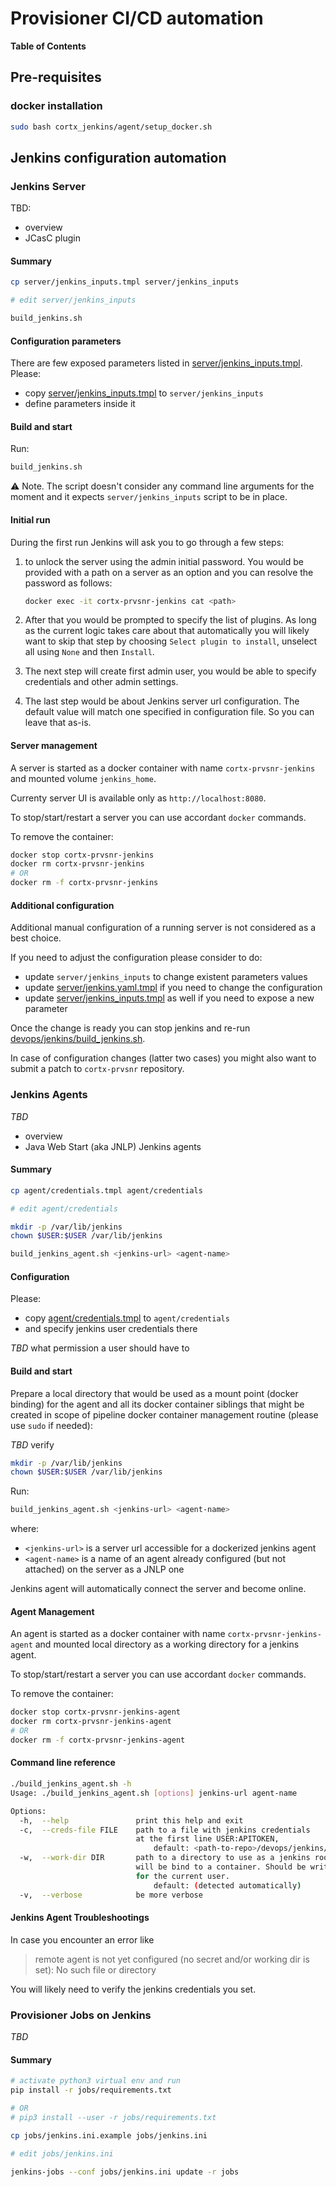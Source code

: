 # Provisioner CI/CD automation

**Table of Contents**

## Pre-requisites

### docker installation

```bash
sudo bash cortx_jenkins/agent/setup_docker.sh
```

## Jenkins configuration automation

### Jenkins Server

TBD:
 - overview
 - JCasC plugin

#### Summary

```bash
cp server/jenkins_inputs.tmpl server/jenkins_inputs

# edit server/jenkins_inputs

build_jenkins.sh
```

#### Configuration parameters

There are few exposed parameters listed in [server/jenkins_inputs.tmpl](server/jenkins_inputs.tmpl).
Please:
  - copy [server/jenkins_inputs.tmpl](server/jenkins_inputs.tmpl) to `server/jenkins_inputs`
  - define parameters inside it

#### Build and start

Run:

```bash
build_jenkins.sh 
```

:warning: Note. The script doesn't consider any command line arguments for the moment and
it expects `server/jenkins_inputs` script to be in place.


#### Initial run

During the first run Jenkins will ask you to go through a few steps:

1. to unlock the server using the admin initial password. You would be provided
   with a path on a server as an option and you can resolve the password as follows:

    ```bash
    docker exec -it cortx-prvsnr-jenkins cat <path>
    ```
1. After that you would be prompted to specify the list of plugins.
   As long as the current logic takes care about that automatically you will likely
   want to skip that step by choosing `Select plugin to install`, unselect all using `None`
   and then `Install`.

1. The next step will create first admin user, you would be able to specify credentials
   and other admin settings.

1. The last step would be about Jenkins server url configuration.
   The default value will match one specified in configuration file.
   So you can leave that as-is.

#### Server management

A server is started as a docker container with name `cortx-prvsnr-jenkins`
and mounted volume `jenkins_home`.

Currenty server UI is available only as `http://localhost:8080`.

To stop/start/restart a server you can use accordant `docker` commands.

To remove the container:


```bash
docker stop cortx-prvsnr-jenkins
docker rm cortx-prvsnr-jenkins
# OR
docker rm -f cortx-prvsnr-jenkins
```

#### Additional configuration

Additional manual configuration of a running server is not considered as a best choice.

If you need to adjust the configuration please consider to do:
- update `server/jenkins_inputs` to change existent parameters values
- update [server/jenkins.yaml.tmpl](server/jenkins.yaml.tmpl) if you need to
  change the configuration
- update [server/jenkins_inputs.tmpl](server/jenkins_inputs.tmpl) as well
  if you need to expose a new parameter

Once the change is ready you can stop jenkins and re-run
[devops/jenkins/build_jenkins.sh](devops/jenkins/build_jenkins.sh).

In case of configuration changes (latter two cases) you might also want
to submit a patch to `cortx-prvsnr` repository.

### Jenkins Agents

*TBD*
 - overview
 - Java Web Start (aka JNLP) Jenkins agents

#### Summary

```bash
cp agent/credentials.tmpl agent/credentials

# edit agent/credentials

mkdir -p /var/lib/jenkins
chown $USER:$USER /var/lib/jenkins

build_jenkins_agent.sh <jenkins-url> <agent-name>
```

#### Configuration

Please:
  - copy [agent/credentials.tmpl](agent/credentials.tmpl) to `agent/credentials`
  - and specify jenkins user credentials there

*TBD* what permission a user should have to

#### Build and start

Prepare a local directory that would be used as a mount point (docker binding)
for the agent and all its docker container siblings that might be created in
scope of pipeline docker container management routine (please use `sudo` if needed):

*TBD* verify
```bash
mkdir -p /var/lib/jenkins
chown $USER:$USER /var/lib/jenkins
```

Run:

```bash
build_jenkins_agent.sh <jenkins-url> <agent-name>
```

where:
 - `<jenkins-url>` is a server url accessible for a dockerized jenkins agent
 - `<agent-name>` is a name of an agent already configured (but not attached)
    on the server as a JNLP one

Jenkins agent will automatically connect the server and become online.

#### Agent Management

An agent is started as a docker container with name `cortx-prvsnr-jenkins-agent`
and mounted local directory as a working directory for a jenkins agent.

To stop/start/restart a server you can use accordant `docker` commands.

To remove the container:

```bash
docker stop cortx-prvsnr-jenkins-agent
docker rm cortx-prvsnr-jenkins-agent
# OR
docker rm -f cortx-prvsnr-jenkins-agent
```

#### Command line reference

```bash
./build_jenkins_agent.sh -h
Usage: ./build_jenkins_agent.sh [options] jenkins-url agent-name

Options:
  -h,  --help               print this help and exit
  -c,  --creds-file FILE    path to a file with jenkins credentials
                            at the first line USER:APITOKEN,
                                default: <path-to-repo>/devops/jenkins/agent/credentials
  -w,  --work-dir DIR       path to a directory to use as a jenkins root,
                            will be bind to a container. Should be writeable
                            for the current user.
                                default: (detected automatically)
  -v,  --verbose            be more verbose
```

#### Jenkins Agent Troubleshootings

In case you encounter an error like

> remote agent is not yet configured (no secret and/or working dir is set): No such file or directory

You will likely need to verify the jenkins credentials you set.


### Provisioner Jobs on Jenkins

*TBD*

#### Summary

```bash
# activate python3 virtual env and run
pip install -r jobs/requirements.txt

# OR
# pip3 install --user -r jobs/requirements.txt

cp jobs/jenkins.ini.example jobs/jenkins.ini

# edit jobs/jenkins.ini

jenkins-jobs --conf jobs/jenkins.ini update -r jobs
```
